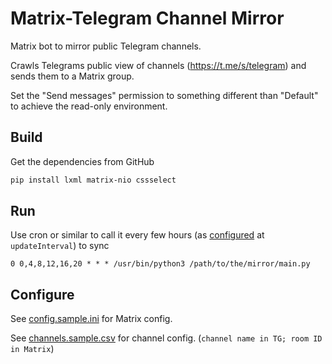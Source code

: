 # Matrix-Telegram Channel Mirror

Matrix bot to mirror public Telegram channels.

Crawls Telegrams public view of channels (https://t.me/s/telegram) and sends them to a Matrix group.

Set the "Send messages" permission to something different than "Default" to achieve the read-only environment.

## Build

Get the dependencies from GitHub

```bash
pip install lxml matrix-nio cssselect
```

## Run

Use cron or similar to call it every few hours (as [configured](#Configure) at `updateInterval`) to sync

```
0 0,4,8,12,16,20 * * * /usr/bin/python3 /path/to/the/mirror/main.py
```

## Configure

See [config.sample.ini](/config.sample.ini) for Matrix config.

See [channels.sample.csv](/channels.sample.csv) for channel config. (`channel name in TG; room ID in Matrix`)
